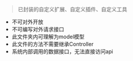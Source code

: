 > 已封装的自定义扩展、自定义插件、自定义工具
+ 不可对外开放
+ 不可编写对外请求接口
+ 此文件夹内可理解为model模型
+ 此文件的方法不需要继承Controller
+ 系统内部调用的数据接口，无法直接访问api
